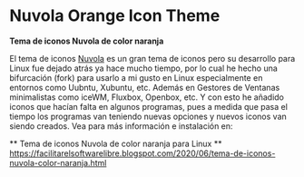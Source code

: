 # Nuvola Orange Icon Theme
**Tema de iconos Nuvola de color naranja**

El tema de iconos [Nuvola](https://commons.wikimedia.org/wiki/Commons:WikiProject_Nuvola_2.0%2B) es un gran tema de iconos pero su desarrollo para Linux fue dejado atrás ya hace mucho tiempo, por lo cual he hecho una bifurcación (fork) para usarlo a mi gusto en Linux especialmente en entornos como Uubntu, Xubuntu, etc. Además en Gestores de Ventanas minimalistas como iceWM, Fluxbox, Openbox, etc. Y con esto he añadido iconos que hacían falta en algunos programas, pues a medida que pasa el tiempo los programas van teniendo nuevas opciones y nuevos iconos van siendo creados. Vea para más información e instalación en:

** Tema de iconos Nuvola de color naranja para Linux **  
https://facilitarelsoftwarelibre.blogspot.com/2020/06/tema-de-iconos-nuvola-color-naranja.html





